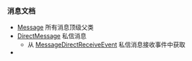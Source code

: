 ### 消息文档

- [Message](../src/main/java/io/github/kloping/qqbot/api/qqpd/message/Message.java) 所有消息顶级父类
- [DirectMessage](../src/main/java/io/github/kloping/qqbot/api/qqpd/message/DirectMessage.java) 私信消息
  - 从  [MessageDirectReceiveEvent](../src/main/java/io/github/kloping/qqbot/api/interfaces/message/MessageDirectReceiveEvent.java) 私信消息接收事件中获取
- 